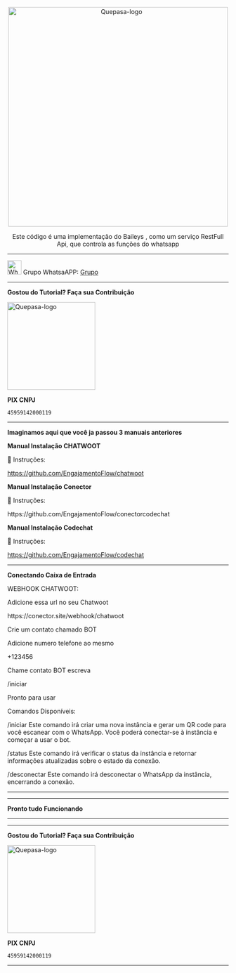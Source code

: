 <p align="center">
	<img src="https://github.com/code-chat-br/whatsapp-api/raw/main/public/images/code.png" alt="Quepasa-logo" width="500" />	
	<p align="center">Este código é uma implementação do Baileys , como um serviço RestFull Api, que controla as funções do whatsapp </p>
</p>
<hr />
<p align="left">
	<img src="https://whatsapp.com/favicon.ico" alt="WhatsAPP-logo" width="32" />
	<span>Grupo WhatsaAPP: </span>
	<a href="https://chat.whatsapp.com/CwcSUOcgPBL6lJWYyvA0NS
" target="_blank">Grupo</a>
</p>

----------------------------------------------------------------------------

</p>

**Gostou do Tutorial? Faça sua Contribuição**

<img src="https://github.com/EngajamentoFlow/quepasa/blob/main/Contribui%C3%A7%C3%A3o.png" alt="Quepasa-logo" width="200" />
</p>

**PIX CNPJ**

```
45959142000119	
```


----------------------------------------------------------------------------


**Imaginamos aqui que você ja passou 3 manuais anteriores**

</p>

**Manual Instalação CHATWOOT**

</p>
🧰 Instruções:
</p>

https://github.com/EngajamentoFlow/chatwoot
</p>


**Manual Instalação Conector**


</p>

🧰 Instruções:
</p>
https://github.com/EngajamentoFlow/conectorcodechat
</p>


**Manual Instalação Codechat**

</p>
🧰 Instruções:
</p>

https://github.com/EngajamentoFlow/codechat

</p>

----------------------------------------------------------------------------

**Conectando Caixa de Entrada**

</p>
WEBHOOK CHATWOOT:
</p>
Adicione essa url no seu Chatwoot
</p>
https://conector.site/webhook/chatwoot
</p>
Crie um contato chamado BOT
</p>
Adicione numero telefone ao mesmo
</p>
+123456
</p>
Chame contato BOT escreva 
</p>
/iniciar
</p>
Pronto para usar
</p>
Comandos Disponíveis:
</p>
/iniciar Este comando irá criar uma nova instância e gerar um QR code para você escanear com o WhatsApp. Você poderá conectar-se à instância e começar a usar o bot.
</p>
/status Este comando irá verificar o status da instância e retornar informações atualizadas sobre o estado da conexão.
</p>
/desconectar Este comando irá desconectar o WhatsApp da instância, encerrando a conexão.
</p>

----------------------------------------------------------------------------

----------------------------------------------------------------------------

**Pronto tudo Funcionando**

----------------------------------------------------------------------------

----------------------------------------------------------------------------

</p>

**Gostou do Tutorial? Faça sua Contribuição**

<img src="https://github.com/EngajamentoFlow/quepasa/blob/main/Contribui%C3%A7%C3%A3o.png" alt="Quepasa-logo" width="200" />
</p>

**PIX CNPJ**

```
45959142000119	
```
----------------------------------------------------------------------------
